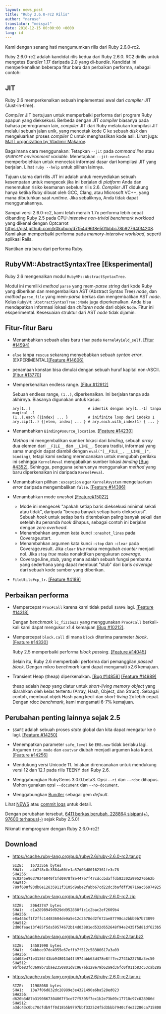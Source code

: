 ```yaml
---
layout: news_post
title: "Ruby 2.6.0-rc2 Rilis"
author: "naruse"
translator: "meisyal"
date: 2018-12-15 00:00:00 +0000
lang: id
---
```


Kami dengan senang hati mengumumkan rilis dari Ruby 2.6.0-rc2.

Ruby 2.6.0-rc2 adalah kandidat rilis kedua dari Ruby 2.6.0.
RC2 dirilis untuk mengetes *Bundler* 1.17 daripada 2.0 yang di-*bundle*.
Kandidat ini memperkenalkan beberapa fitur baru dan perbaikan performa,
sebagai contoh:

## JIT

Ruby 2.6 memperkenalkan sebuah implementasi awal dari *compiler* JIT
(Just-in-time).

*Compiler* JIT bertujuan untuk memperbaiki performa dari program Ruby apapun
yang dieksekusi. Berbeda dengan JIT *compiler* biasanya pada bahasa pemrograman
lain, *compiler* JIT dari Ruby melakukan kompilasi JIT melalui sebuah jalan
unik, yang mencetak kode C ke sebuah *disk* dan mengeluarkan proses *compiler*
C untuk menghasilkan kode asli.
Lihat juga: [MJIT organization by Vladimir Makarov](https://github.com/vnmakarov/ruby/tree/rtl_mjit_branch#mjit-organization).

Bagaimana cara menggunakan: Tetapkan `--jit` pada *command line* atau `$RUBYOPT`
*environment variable*. Menetapkan `--jit-verbose=1` memperbolehkan untuk
mencetak informasi dasar dari kompilasi JIT yang berjalan. Lihat `ruby --help`
untuk pilihan lainnya.

Tujuan utama dari rilis JIT ini adalah untuk menyediakan sebuah kesempatan untuk
mengecek jika ini berjalan di *platform* Anda dan menemukan risiko keamanan
sebelum rilis 2.6. *Compiler* JIT didukung hanya ketika Ruby dibuat oleh GCC,
Clang, atau Microsoft VC++, yang mana dibutuhkan saat *runtime*. Jika
sebaliknya, Anda tidak dapat menggunakannya.

Sampai versi 2.6.0-rc2, kami telah meraih 1.7x performa lebih cepat
dibanding Ruby 2.5 pada CPU-*intensive non-trivial benchmark workload* yang
dikenal dengan Optcarrot <https://gist.github.com/k0kubun/d7f54d96f8e501bbbc78b927640f4208>.
Kami akan memperbaiki performa pada *memory-intensive workload*, seperti
aplikasi Rails.

Nantikan era baru dari performa Ruby.

## RubyVM::AbstractSyntaxTree [Eksperimental]

Ruby 2.6 mengenalkan modul `RubyVM::AbstractSyntaxTree`.

Modul ini memiliki *method* `parse` yang mem-*parse string* dari kode Ruby yang
diberikan dan mengembalikan AST (Abstract Syntax Tree) *node*, dan *method*
`parse_file` yang mem-*parse* berkas dan mengembalikan AST *node*.
Kelas `RubyVM::AbstractSyntaxTree::Node` juga diperkenalkan. Anda bisa
mendapatkan informasi lokasi dan *children node* dari objek `Node`. Fitur ini
eksperimental. Kesesuaian struktur dari AST *node* tidak dijamin.

## Fitur-fitur Baru

* Menambahkan sebuah alias baru `then` pada `Kernel#yield_self`. [[Fitur #14594]](https://bugs.ruby-lang.org/issues/14594)

* `else` tanpa `rescue` sekarang menyebabkan sebuah *syntax error*.  [EXPERIMENTAL][[Feature #14606]](https://bugs.ruby-lang.org/issues/14606)

* penamaan konstan bisa dimulai dengan sebuah huruf kapital non-ASCII. [[Fitur #13770]](https://bugs.ruby-lang.org/issues/13770)

* Memperkenalkan endless range. [[Fitur #12912]](https://bugs.ruby-lang.org/issues/12912)

  Sebuah endless range, `(1..)`, diperkenalkan. Ini berjalan tanpa ada akhirnya. Biasanya digunakan untuk kasus:

      ary[1..]                          # identik dengan ary[1..-1] tanpa magical -1
      (1..).each {|index| ... }         # inifinite loop dari indeks 1
      ary.zip(1..) {|elem, index| ... } # ary.each.with_index(1) { ... }

* Menambahkan `Binding#source_location`.  [[Feature #14230]](https://bugs.ruby-lang.org/issues/14230)

  *Method* ini mengembalikan sumber lokasi dari *binding*, sebuah *array* dua
elemen dari `__FILE__` dan `__LINE__`. Secara tradisi, informasi yang sama
mungkin dapat diambil dengan `eval("[__FILE__, __LINE__]", binding)`, tetapi
kami sedang merencanakan untuk mengubah perilaku ini sehingga `Kernel#eval`
mengabaikan sumber lokasi *binding* [[Bug #4352]](https://bugs.ruby-lang.org/issues/4352).
Sehingga, pengguna seharusnya menggunakan *method* yang baru diperkenalkan ini
daripada `Kernel#eval`.

* Menambahkan pilihan `:exception` agar `Kernel#system` mengeluarkan *error*
daripada mengembalikan `false`.  [[Feature #14386]](https://bugs.ruby-lang.org/issues/14386)

* Menambahkan mode *oneshot* [[Feature#15022]](https://bugs.ruby-lang.org/issues/15022)

  * Mode ini mengecek "apakah setiap baris dieksekusi minimal sekali atau tidak",
daripada "berapa banyak setiap baris dieksekusi". Sebuah *hook* untuk setiap
baris ditembakan paling banyak sekali dan setelah itu penanda *hook* dihapus,
sebagai contoh ini berjalan dengan *zero overhead*.
  * Menambahkan argumen kata kunci `:oneshot_lines` pada Coverage.start.
  * Menambahkan argumen kata kunci `:stop` dan `:clear` pada Coverage.result.
Jika `clear` *true* maka mengubah *counter* menjadi nol. Jika `stop` *true*
maka nonaktifkan pengukuran  *coverage*.
  * Coverage.line_stub, yang mana adalah sebuah fungsi pembantu yang sederhana
yang dapat membuat "stub" dari baris *coverage* dari sebuah kode sumber yang
diberikan.

* `FileUtils#cp_lr`.  [[Feature #4189]](https://bugs.ruby-lang.org/issues/4189)

## Perbaikan performa

* Mempercepat `Proc#call` karena kami tidak peduli `$SAFE` lagi.
  [[Feature #14318]](https://bugs.ruby-lang.org/issues/14318)

  Dengan *benchmark* `lc_fizzbuzz` yang menggunakan `Proc#call` berkali-kali
  kami dapat mengukur x1.4 kemajuan [[Bug #10212]](https://bugs.ruby-lang.org/issues/10212).

* Mempercepat `block.call` di mana `block` diterima parameter *block*. [[Feature #14330]](https://bugs.ruby-lang.org/issues/14330)

  Ruby 2.5 memperbaiki performa *block passing*. [[Feature #14045]](https://bugs.ruby-lang.org/issues/14045)

  Selain itu, Ruby 2.6 memperbaiki performa dari pemanggilan *passed block*.
  Dengan mikro *benchmark* kami dapat mengamati x2.6 kemajuan.

* Transient Heap (theap) diperkenalkan. [[Bug #14858]](https://bugs.ruby-lang.org/issues/14858) [[Feature #14989]](https://bugs.ruby-lang.org/issues/14989)

  theap adalah *heap* yang diatur untuk *short-living memory object* yang
  diarahkan oleh kelas tertentu (Array, Hash, Object, dan Struct). Sebagai
  contoh, membuat objek Hash yang kecil dan *short-living* 2x lebih cepat.
  Dengan rdoc *benchmark*, kami mengamati 6-7% kemajuan.

## Perubahan penting lainnya sejak 2.5

* `$SAFE` adalah sebuah proses *state* global dan kita dapat mengatur ke `0` lagi.  [[Feature #14250]](https://bugs.ruby-lang.org/issues/14250)

* Menempatkan parameter `safe_level` ke `ERB.new` tidak berlaku lagi. Argumen
`trim_mode` dan `eoutvar` diubah menjadi argumen kata kunci. [[Feature #14256]](https://bugs.ruby-lang.org/issues/14256)

* Mendukung versi Unicode 11. Ini akan direncanakan untuk mendukung versi 12
  dan 12.1 pada rilis TEENY dari Ruby 2.6.

* Menggabungkan RubyGems 3.0.0.beta3. Opsi `--ri` dan `--rdoc` dihapus. Mohon
  gunakan opsi `--document` dan `--no-document`.

* Menggabungkan [Bundler](https://github.com/bundler/bundler) sebagai gem
  *default*.

Lihat [NEWS](https://github.com/ruby/ruby/blob/v2_6_0_rc2/NEWS)
atau [commit logs](https://github.com/ruby/ruby/compare/v2_5_0...v2_6_0_rc2)
untuk detail.

Dengan perubahan tersebut,
[6411 berkas berubah, 228864 sisipan(+), 97600 terhapus(-)](https://github.com/ruby/ruby/compare/v2_5_0...v2_6_0_rc2)
sejak Ruby 2.5.0!

Nikmati memprogram dengan Ruby 2.6.0-rc2!

## Download

* <https://cache.ruby-lang.org/pub/ruby/2.6/ruby-2.6.0-rc2.tar.gz>

      SIZE:   16723556 bytes
      SHA1:   a4d7f8c8c3584a60fe1a57d03d80162361fe3c78
      SHA256: 9c0245e96379246040f1fd0978f8e447e7f47cdccbdaffdb83302a995276b62b
      SHA512: 789f608f93db6e12835911f3105d9abe2fabb67cd22dc3bafdff38716ac56974925738e7f7788ebef5bdf67b6fd91f84a4ee78a3e5d072cfc8ee0972de737b08

* <https://cache.ruby-lang.org/pub/ruby/2.6/ruby-2.6.0-rc2.zip>

      SIZE:   20643747 bytes
      SHA1:   c1a2898949d929dd952880f1c1c2bac2ef2609b4
      SHA256: e8a446cf1f2ffc14483604de0a5e12c2578dd2f672ae87798ca2bbb9b7b73899
      SHA512: 2d06feae13f485f5da59574672b14d03881ed532d652648f94e2435f5d81df623b5ef532b8ba8e0b9bc4ee6baf7c0328a5610eab753a9020a0fea2673254c76c

* <https://cache.ruby-lang.org/pub/ruby/2.6/ruby-2.6.0-rc2.tar.bz2>

      SIZE:   14581998 bytes
      SHA1:   94bbee97de4955e67effb7f512c58300617a3a09
      SHA256: b3d03e471e3136f43bb948013d4f4974abb63d478e8ff7ec2741b22750a3ec50
      SHA512: 9bfbe83fd3699b71bae2350801d8c967eb128e79b62a9d36fc0f011b83c53cab28a280939f4cc9f0a28f9bf02dce8eea30866ca4d06480dc44289400abf580ba

* <https://cache.ruby-lang.org/pub/ruby/2.6/ruby-2.6.0-rc2.tar.xz>

      SIZE:   11908088 bytes
      SHA1:   13a7f06d832dc28989e3e4321490a6ba528ed023
      SHA256: d620b3d87b3190867304067f3ce77f5305f7ec1b2e73b09c17710c97c028986d
      SHA512: a3dc43c0bc70dfdb9ff0d18b5b9797bbf332524f5d3bbb7940cf4e32286ca715808acfd11ebf3cdbe358a2466b7c6b5be3a7a784af7eb95c071fe1f8b4ab1261
